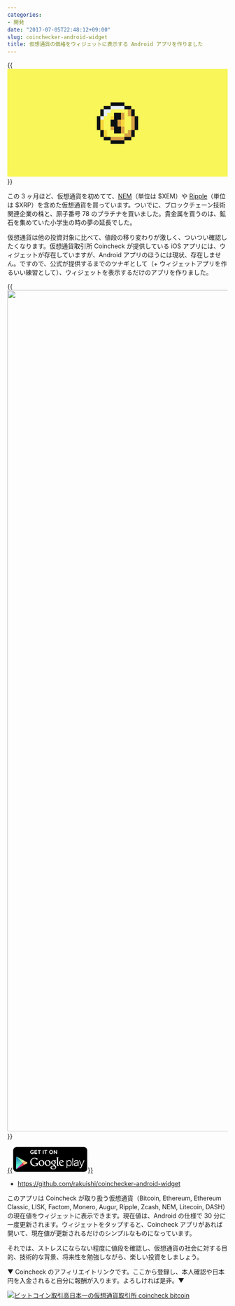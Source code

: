 ```yaml
---
categories:
- 開発
date: "2017-07-05T22:48:12+09:00"
slug: coinchecker-android-widget
title: 仮想通貨の価格をウィジェットに表示する Android アプリを作りました
---
```


{{<img alt="" src="https://raw.githubusercontent.com/rakuishi/coinchecker-android-widget/develop/.github/promotion.png">}}

この 3 ヶ月ほど、仮想通貨を初めてて、[NEM](https://www.nem.io/)（単位は $XEM）や [Ripple](https://ripple.com/)（単位は $XRP）を含めた仮想通貨を買っています。ついでに、ブロックチェーン技術関連企業の株と、原子番号 78 のプラチナを買いました。貴金属を買うのは、鉱石を集めていた小学生の時の夢の延長でした。

仮想通貨は他の投資対象に比べて、値段の移り変わりが激しく、ついつい確認したくなります。仮想通貨取引所 Coincheck が提供している iOS アプリには、ウィジェットが存在していますが、Android アプリのほうには現状、存在しません。ですので、公式が提供するまでのツナギとして（+ ウィジェットアプリを作るいい練習として）、ウィジェットを表示するだけのアプリを作りました。

{{<img alt="" src="/images/2017/07/coinchecker-ss.png" width="2200" height="1920">}}

[{{<img alt="" src="https://raw.githubusercontent.com/rakuishi/static/master/images/en_generic_rgb_wo_60.png">}}](https://play.google.com/store/apps/details?id=com.rakuishi.coinchecker)

- https://github.com/rakuishi/coinchecker-android-widget

このアプリは Coincheck が取り扱う仮想通貨（Bitcoin, Ethereum, Ethereum Classic, LISK, Factom, Monero, Augur, Ripple, Zcash, NEM, Litecoin, DASH）の現在値をウィジェットに表示できます。現在値は、Android の仕様で 30 分に一度更新されます。ウィジェットをタップすると、Coincheck アプリがあれば開いて、現在値が更新されるだけのシンプルなものになっています。

それでは、ストレスにならない程度に値段を確認し、仮想通貨の社会に対する目的、技術的な背景、将来性を勉強しながら、楽しい投資をしましょう。

▼ Coincheck のアフィリエイトリンクです。ここから登録し、本人確認や日本円を入金されると自分に報酬が入ります。よろしければ是非。▼

<a href="https://coincheck.com/?c=h_3cAbRPgrw" target="_blank"><img src="https://coincheck.com/images/affiliates/03_cc_banner_320x100.png" alt="ビットコイン取引高日本一の仮想通貨取引所 coincheck bitcoin"></a>
